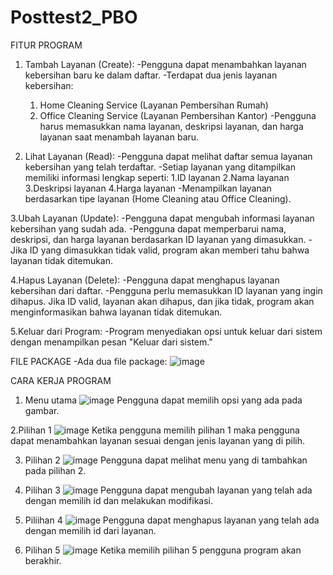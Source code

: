 # Posttest2_PBO

FITUR PROGRAM
1. Tambah Layanan (Create):
-Pengguna dapat menambahkan layanan kebersihan baru ke dalam daftar.
-Terdapat dua jenis layanan kebersihan:
   1. Home Cleaning Service (Layanan Pembersihan Rumah)
   2. Office Cleaning Service (Layanan Pembersihan Kantor)
-Pengguna harus memasukkan nama layanan, deskripsi layanan, dan harga layanan saat menambah layanan baru.



2. Lihat Layanan (Read):
-Pengguna dapat melihat daftar semua layanan kebersihan yang telah terdaftar.
-Setiap layanan yang ditampilkan memiliki informasi lengkap seperti:
    1.ID layanan
    2.Nama layanan
    3.Deskripsi layanan
    4.Harga layanan
-Menampilkan layanan berdasarkan tipe layanan (Home Cleaning atau Office Cleaning).


3.Ubah Layanan (Update):
-Pengguna dapat mengubah informasi layanan kebersihan yang sudah ada.
-Pengguna dapat memperbarui nama, deskripsi, dan harga layanan berdasarkan ID layanan yang dimasukkan.
-Jika ID yang dimasukkan tidak valid, program akan memberi tahu bahwa layanan tidak ditemukan.



4.Hapus Layanan (Delete):
-Pengguna dapat menghapus layanan kebersihan dari daftar.
-Pengguna perlu memasukkan ID layanan yang ingin dihapus. Jika ID valid, layanan akan dihapus, dan jika tidak, program akan menginformasikan bahwa layanan tidak ditemukan.



5.Keluar dari Program:
-Program menyediakan opsi untuk keluar dari sistem dengan menampilkan pesan "Keluar dari sistem."


FILE PACKAGE
-Ada dua file package:
![image](https://github.com/user-attachments/assets/c2825081-6a79-445f-900f-60a8713dd5de)



CARA KERJA PROGRAM
1. Menu utama
![image](https://github.com/user-attachments/assets/e5ec829e-682c-4b73-8688-f44db70b9a95)
Pengguna dapat memilih opsi yang ada pada gambar.



2.Pilihan 1
![image](https://github.com/user-attachments/assets/7c8e4071-0c3f-4bd6-8bc1-b3a2e39d9751)
Ketika pengguna memilih pilihan 1 maka pengguna dapat menambahkan layanan sesuai dengan jenis layanan yang di pilih.



3. Pilihan 2
![image](https://github.com/user-attachments/assets/0e5215c0-463d-48e0-9909-380ff1ae7520)
Pengguna dapat melihat menu yang di tambahkan pada pilihan 2.


5. Pilihan 3
![image](https://github.com/user-attachments/assets/99cf7cb8-729d-47ac-9e1a-580dbb4b1b30)
Pengguna dapat mengubah layanan yang telah ada dengan memilih id dan melakukan modifikasi.



7. Piliihan 4
![image](https://github.com/user-attachments/assets/97589150-0574-44bf-902b-8f2878375bbc)
Pengguna dapat menghapus layanan yang telah ada dengan memilih id dari layanan.



8. Pilihan 5
![image](https://github.com/user-attachments/assets/8e382901-39aa-4b2b-a467-744d991a881b)
Ketika memilih pilihan 5 pengguna program akan berakhir.







